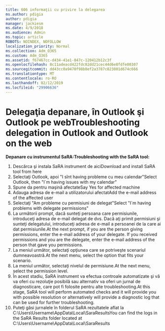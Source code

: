 ```yaml
---
title: 606 informaţii cu privire la delegarea
ms.author: pdigia
author: pdigia
manager: jackiesm
ms.date: 4/9/2018
ms.audience: Admin
ms.topic: article
ROBOTS: NOINDEX, NOFOLLOW
localization_priority: Normal
ms.collection: Adm_O365
ms.custom: Adm_O365
ms.assetid: f67467cc-d434-41e1-847c-120412b12c3f
ms.openlocfilehash: 8c11adeacd422fdc82dd21cec44d6e8fdfe00307
ms.sourcegitcommit: dd43cc0a9470f98b8ef2a3787c823801d674c666
ms.translationtype: MT
ms.contentlocale: ro-RO
ms.lasthandoff: 02/12/2019
ms.locfileid: "29906636"
---
```

# <a name="troubleshooting-delegation-in-outlook-and-outlook-on-the-web"></a><span data-ttu-id="e9003-102">Delegaţia depanare, în Outlook şi Outlook pe web</span><span class="sxs-lookup"><span data-stu-id="e9003-102">Troubleshooting delegation in Outlook and Outlook on the web</span></span>

<span data-ttu-id="e9003-103">**Depanare cu instrumentul SaRA:**</span><span class="sxs-lookup"><span data-stu-id="e9003-103">**Troubleshooting with the SaRA tool:**</span></span>

1. <span data-ttu-id="e9003-104">Descărca şi instala SaRA instrument de aici</span><span class="sxs-lookup"><span data-stu-id="e9003-104">Download and install SaRA tool from here</span></span>
1. <span data-ttu-id="e9003-105">Selectaţi Outlook, apoi "I sînt having probleme cu meu calendar"</span><span class="sxs-lookup"><span data-stu-id="e9003-105">Select Outlook, then "I\`m having issues with my calendar"</span></span>
1. <span data-ttu-id="e9003-106">Spune da pentru maşină afectate</span><span class="sxs-lookup"><span data-stu-id="e9003-106">Say Yes for affected machine</span></span>
1. <span data-ttu-id="e9003-107">Adauga adresa de e-mail a utilizatorului afectat</span><span class="sxs-lookup"><span data-stu-id="e9003-107">Add the e-mail address of the affected user</span></span>
1. <span data-ttu-id="e9003-108">Selectaţi "Am probleme cu permisiuni de delegat"</span><span class="sxs-lookup"><span data-stu-id="e9003-108">Select "I\`m having problems with delegate permissions"</span></span>
1. <span data-ttu-id="e9003-p101">La următorii prompt, dacă sunteţi persoana care permisiunile, introduceţi adresa de e-mail delegat de dvs. Dacă aţi primit permisiuni şi sunteţi delegatului, introduceţi adresa de e-mail a persoanei de la care ai dat permisiunile.</span><span class="sxs-lookup"><span data-stu-id="e9003-p101">At the next prompt, if you are the person giving permissions, enter the e-mail address of your delegate. If you received permissions and you are the delegate, enter the e-mail address of the person that gave you permissions.</span></span>
1. <span data-ttu-id="e9003-111">La meniul următor, selectaţi opţiunea care se potriveşte scenariul dumneavoastră.</span><span class="sxs-lookup"><span data-stu-id="e9003-111">At the next menu, select the option that fits your scenario.</span></span> 
1. <span data-ttu-id="e9003-112">La meniul următor, selectaţi nivelul de permisiune.</span><span class="sxs-lookup"><span data-stu-id="e9003-112">At the next menu, select the permission level.</span></span>
1. <span data-ttu-id="e9003-113">În acest stadiu, SaRA instrument va efectua controale automatizate şi vă va oferi cu rezoluţie posibilă sau alternativ va oferi un jurnal de diagnosticare, care pot fi folosite pentru alte troubleshooting.</span><span class="sxs-lookup"><span data-stu-id="e9003-113">At this stage, SaRA tool will perform automated checks and it will provide you with possible resolution or alternatively will provide a diagnostic log that can be used for further troubleshooting.</span></span>
1. <span data-ttu-id="e9003-114">Puteţi găsi jurnalele în folderul SaRA rezultatele aflat la C:\Users\Username\AppData\Local\SaraResults</span><span class="sxs-lookup"><span data-stu-id="e9003-114">You can find the logs in the SaRA Results folder located at C:\Users\Username\AppData\Local\SaraResults</span></span>